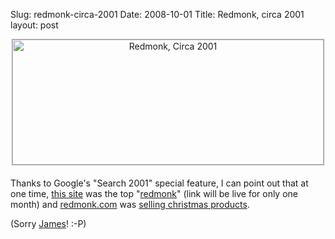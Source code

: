 Slug: redmonk-circa-2001
Date: 2008-10-01
Title: Redmonk, circa 2001
layout: post

<span class="mt-enclosure mt-enclosure-image" style="display: inline;"><a href="http://www.flickr.com/photos/redmonk/2904233421/"><img  alt="Redmonk, Circa 2001" class="mt-image-center at-xid-6a010534988cd3970b0120a5b36b52970c " height="200" src="https://steveivy.typepad.com/.a/6a010534988cd3970b0120a5b36b52970c-pi" style="text-align: center; display: block; margin: 0 auto 20px; border:1px solid #999; width:498px;" width="500" /></a></span>

Thanks to Google's "Search 2001" special feature, I can point out that at one time, [this site](http://redmonk.net) was the top "[redmonk](http://www.google.com/search2001/search?q=%22redmonk%22&btnG=Search)" (link will be live for only one month) and [redmonk.com](http://redmonk.com) was [selling christmas products](http://web.archive.org/web/20010516030906/www.redmonk.com/).

(Sorry [James](http://www.redmonk.com/jgovernor/)! :-P)

